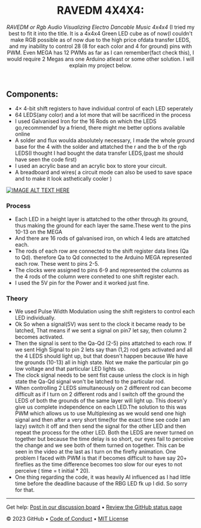<header>

<!--
  <<< Author notes: Course header >>>
  Include a 1280×640 image, course title in sentence case, and a concise description in emphasis.
  In your repository settings: enable template repository, add your 1280×640 social image, auto delete head branches.
  Add your open source license, GitHub uses MIT license.
-->

# RAVEDM 4X4X4: 

_RAVEDM or Rgb Audio Visualizing Electro Dancable Music 4x4x4_ (I tried my best to fit it into the title.
It is a 4x4x4 Green LED cube as of now(I couldn't make RGB possible as of now due to the high price ofdata transfer LEDS,
and my inability to control 28 (8 for each color and 4 for ground)  pins with PWM. Even MEGA has 12 PWMs as far as I can remember(fact check this), I would require 2 Megas ans one Arduino atleast 
or some other solution. I will explain my project below.

</header>

<!--
  <<< Author notes: Finish >>>
  Review what we learned, ask for feedback, provide next steps.
-->

## Components: 

- 4× 4-bit shift registers to have individual control of each LED seperately
- 64 LEDS(any color) and a lot more that will be sacrificed in the process
- I used Galvanised Iron for the 16 Rods on which the LEDS go,recommendef by a friend,
  there might me better options available online
- A solder and flux woulda absolutely necessary, I made the whole ground base for the 4 with the solder and attatched the r and the b of the rgb LEDS(I thought I had bought the data transfer LEDS,(past me should have seen the code first)
- I used an acrylic base and an acrylic box to store your circuit.
- A breadboard and wires( a circuit mode can also be used to save space and to make it look asthetically cooler )


[![IMAGE ALT TEXT HERE](https://img.youtube.com/vi/npNQRiVDQKI/0.jpg)](https://www.youtube.com/watch?v=npNQRiVDQKI)

### Process
- Each LED in a height layer is attatched to the other through its ground, thus making the ground for each layer the same.These went to the pins 10-13 on the MEGA  
- And there are 16 rods of galvanised iron, on which 4 leds are attatched each.
- The rods of each row are connected to the shift register data lines (Qa to Qd). therefore Qa to Qd connected to the Arduino MEGA represented each row. These went to pins 2-5.
- The clocks were assigned to pins 6-9 and represented the columns as the 4 rods of the column were conneted to one shift register each.
- I used the 5V pin for the Power and it worked just fine.

### Theory
- We used Pulse Width Modulation using the shift registers to control each LED individually.
- Ok So when a signal(5V) was sent to the clock it became ready to be latched, That means if we sent a signal on pin7 let say, then column 2 becomes activated.
- Then the signal is sent to the Qa-Qd (2-5) pins attatched to each row. If we sent High Signal to pin 2 lets say than (1,2) rod gets activated and all the 4 LEDS should light up, but that doesn't happen because We have the grounds (10-13) all in high state. Not we make the particular pin go low voltage and that particular LED lights up.
- The clock signal needs to be sent fist cause unless the clock is in high state the Qa-Qd signal won't be latched to the particular rod.
- When controlling 2 LEDS simultaneously on 2 different rod can become difficult as if I turn on 2 different rods and I switch off the ground  the LEDS of both the grounds of the same layer will light up. This doesn'y give us complete independence on each LED.The solution to this was PWM which allows us to use Multiplexing as we would send one high signal and then after a very short time(for the exact time see code I am lazy) switch it off and then send the signal for the other LED and then repeat the process for the other LED. Both the LEDS are never turned on together but because the time delay is so short, our eyes fail to perceive the change and we see both of them turned on together. This can be seen in the video at the last as I turn on the firefly animation. One problem I faced with PWM is that if becomes difficult to have say  20+ fireflies as the time difference becomes too slow for our eyes to not perceive ( time  =  t initial * 20).
- One thing regarding the code, it was heavily AI influenced as I had little time before the deadline bacause of the RBG LED fk up I did. So sorry for that.   

<footer>

<!--
  <<< Author notes: Footer >>>
  Add a link to get support, GitHub status page, code of conduct, license link.
-->

---

Get help: [Post in our discussion board](https://github.com/orgs/skills/discussions/categories/github-pages) &bull; [Review the GitHub status page](https://www.githubstatus.com/)

&copy; 2023 GitHub &bull; [Code of Conduct](https://www.contributor-covenant.org/version/2/1/code_of_conduct/code_of_conduct.md) &bull; [MIT License](https://gh.io/mit)

</footer>
